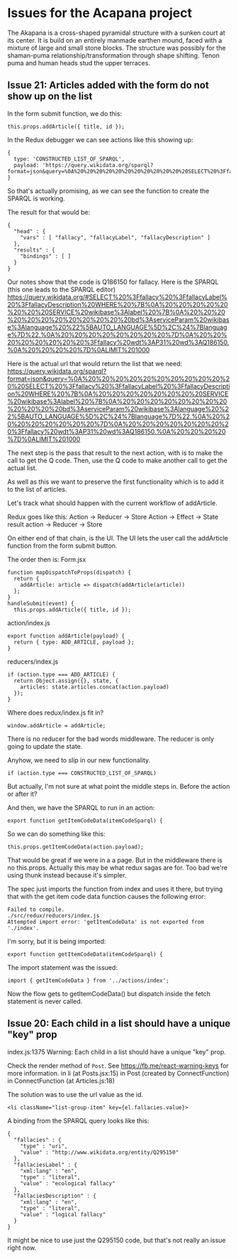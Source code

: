 # Issues for the Acapana project

The Akapana is a cross-shaped pyramidal structure with a sunken court at its center. It is build on an entirely manmade earthen mound, faced with a mixture of large and small stone blocks.  The structure was possibly for the shaman-puma relationship/transformation through shape shifting. Tenon puma and human heads stud the upper terraces.


## Issue 21: Articles added with the form do not show up on the list

In the form submit function, we do this:
```
this.props.addArticle({ title, id });
```

In the Redux debugger we can see actions like this showing up:
```
{
  type: 'CONSTRUCTED_LIST_OF_SPARQL',
  payload: 'https://query.wikidata.org/sparql?format=json&query=%0A%20%20%20%20%20%20%20%20%20%20%20%20SELECT%20%3Ffallacy%20%3FfallacyLabel%20%3FfallacyDescription%20WHERE%20%7B%0A%20%20%20%20%20%20%20%20%20%20%20%20%20%20%20%20SERVICE%20wikibase%3Alabel%20%7B%0A%20%20%20%20%20%20%20%20%20%20%20%20%20%20%20%20%20%20%20%20bd%3AserviceParam%20wikibase%3Alanguage%20%22%5BAUTO_LANGUAGE%5D%2Cen%22.%0A%20%20%20%20%20%20%20%20%20%20%20%20%20%20%20%20%7D%0A%20%20%20%20%20%20%20%20%20%20%20%20%20%20%20%20%3Ffallacy%20wdt%3A%20wd%3A.%0A%20%20%20%20%20%20%20%20%20%20%20%20%7D%0A%20%20%20%20%09%09LIMIT%201000'
}
```

So that's actually promising, as we can see the function to create the SPARQL is working.

The result for that would be:
```
{
  "head" : {
    "vars" : [ "fallacy", "fallacyLabel", "fallacyDescription" ]
  },
  "results" : {
    "bindings" : [ ]
  }
}
```


Our notes show that the code is Q186150 for fallacy.  Here is the SPARQL (this one leads to the SPARQL editor)
https://query.wikidata.org/#SELECT%20%3Ffallacy%20%3FfallacyLabel%20%3FfallacyDescription%20WHERE%20%7B%0A%20%20%20%20%20%20%20%20SERVICE%20wikibase%3Alabel%20%7B%0A%20%20%20%20%20%20%20%20%20%20%20%20bd%3AserviceParam%20wikibase%3Alanguage%20%22%5BAUTO_LANGUAGE%5D%2C%24%7Blanguage%7D%22.%0A%20%20%20%20%20%20%20%20%7D%0A%20%20%20%20%20%20%20%20%3Ffallacy%20wdt%3AP31%20wd%3AQ186150.%0A%20%20%20%20%7D%0ALIMIT%201000

Here is the actual url that would return the list that we need:
https://query.wikidata.org/sparql?format=json&query=%0A%20%20%20%20%20%20%20%20%20%20%20%20SELECT%20%3Ffallacy%20%3FfallacyLabel%20%3FfallacyDescription%20WHERE%20%7B%0A%20%20%20%20%20%20%20%20SERVICE%20wikibase%3Alabel%20%7B%0A%20%20%20%20%20%20%20%20%20%20%20%20bd%3AserviceParam%20wikibase%3Alanguage%20%22%5BAUTO_LANGUAGE%5D%2C%24%7Blanguage%7D%22.%0A%20%20%20%20%20%20%20%20%7D%0A%20%20%20%20%20%20%20%20%3Ffallacy%20wdt%3AP31%20wd%3AQ186150.%0A%20%20%20%20%7D%0ALIMIT%201000


The next step is the pass that result to the next action, with is to make the call to get the Q code.  Then, use the Q code to make another call to get the actual list.

As well as this we want to preserve the first functionality which is to add it to the list of articles.

Let's track what should happen with the current workflow of addArticle.

Redux goes like this:
Action -> Reducer -> Store
Action -> Effect -> State result action -> Reducer -> Store

On either end of that chain, is the UI.  The UI lets the user call the addArticle function from the form submit button.

The order then is:
Form.jsx
```
function mapDispatchToProps(dispatch) {
  return {
    addArticle: article => dispatch(addArticle(article))
  };
}
handleSubmit(event) {
  this.props.addArticle({ title, id });
```

action/index.js
```
export function addArticle(payload) {
  return { type: ADD_ARTICLE, payload };
}
```

reducers/index.js
```
if (action.type === ADD_ARTICLE) {
  return Object.assign({}, state, {
    articles: state.articles.concat(action.payload)
  });
}
```

Where does redux/index.js fit in?
```
window.addArticle = addArticle;
```

There is no reducer for the bad words middleware.  The reducer is only going to update the state.

Anyhow, we need to slip in our new functionality.
```
if (action.type === CONSTRUCTED_LIST_OF_SPARQL)
```

But actually, I'm not sure at what point the middle steps in.  Before the action or after it?

And then, we have the SPARQL to run in an action:
```
export function getItemCodeData(itemCodeSparql) {
```

So we can do something like this:
```
this.props.getItemCodeData(action.payload);
```

That would be great if we were in a a page.  But in the middleware there is no this.props.  Actually this may be what redux sagas are for.  Too bad we're using thunk instead because it's simpler.

The spec just imports the function from index and uses it there, but trying that with the get item code data function causes the following error:
```
Failed to compile.
./src/redux/reducers/index.js
Attempted import error: 'getItemCodeData' is not exported from './index'.
```

I'm sorry, but it is being imported:
```
export function getItemCodeData(itemCodeSparql) {
```

The import statement was the issued:
```
import { getItemCodeData } from '../actions/index';
```

Now the flow gets to getItemCodeData() but dispatch inside the fetch statement is never called.



## Issue 20: Each child in a list should have a unique "key" prop


index.js:1375 Warning: Each child in a list should have a unique "key" prop.

Check the render method of `Post`. See https://fb.me/react-warning-keys for more information.
    in li (at Posts.jsx:15)
    in Post (created by ConnectFunction)
    in ConnectFunction (at Articles.js:18)

The solution was to use the url value as the id.
```
<li className="list-group-item" key={el.fallacies.value}>
```

A binding from the SPARQL query looks like this:
```
{
  "fallacies" : {
    "type" : "uri",
    "value" : "http://www.wikidata.org/entity/Q295150"
  },
  "fallaciesLabel" : {
    "xml:lang" : "en",
    "type" : "literal",
    "value" : "ecological fallacy"
  },
  "fallaciesDescription" : {
    "xml:lang" : "en",
    "type" : "literal",
    "value" : "logical fallacy"
  }
}
```

It might be nice to use just the Q295150 code, but that's not really an issue right now.

